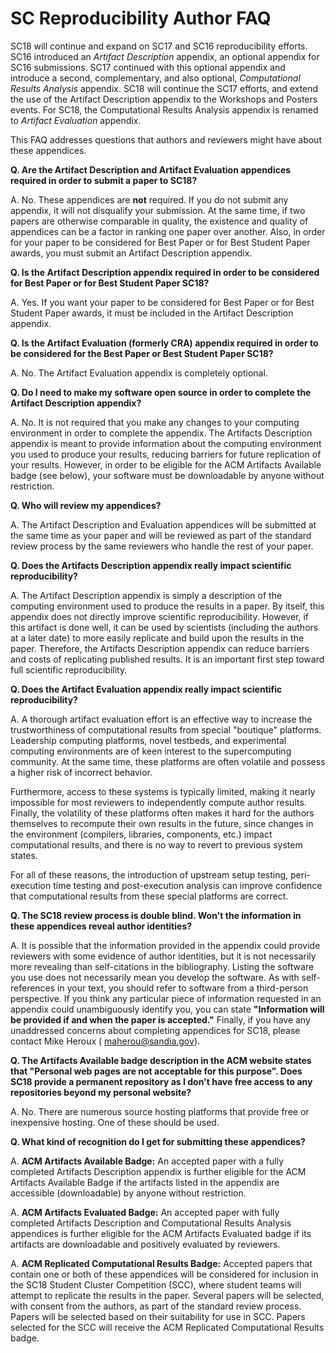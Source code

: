 # SC Reproducibility Author FAQ

SC18 will continue and expand on SC17 and SC16 reproducibility efforts. SC16 introduced an _Artifact Description_ appendix, an optional appendix for SC16 submissions. SC17 continued with this optional appendix and introduce a second, complementary, and also optional, _Computational Results Analysis_ appendix. SC18 will continue the SC17 efforts, and extend the use of the Artifact Description appendix to the Workshops and Posters events.  For SC18, the Computational Results Analysis appendix is renamed to _Artifact Evaluation_ appendix.

This FAQ addresses questions that authors and reviewers might have about these appendices.

**Q. Are the Artifact Description and Artifact Evaluation appendices required in order to submit a paper to SC18?**

A. No. These appendices are  **not** required. If you do not submit any appendix, it will not disqualify your submission. At the same time, if two papers are otherwise comparable in quality, the existence and quality of appendices can be a factor in ranking one paper over another. Also, in order for your paper to be considered for Best Paper or for Best Student Paper awards, you must submit an Artifact Description appendix.

**Q. Is the Artifact Description appendix required in order to be considered for Best Paper or for Best Student Paper SC18?**

A. Yes. If you want your paper to be considered for Best Paper or for Best Student Paper awards, it must be included in the Artifact Description appendix.

**Q. Is the Artifact Evaluation (formerly CRA) appendix required in order to be considered for the Best Paper or Best Student Paper SC18?**

A. No. The Artifact Evaluation appendix is completely optional.

**Q. Do I need to make my software open source in order to complete the Artifact Description appendix?**

A. No. It is not required that you make any changes to your computing environment in order to complete the appendix. The Artifacts Description appendix is meant to provide information about the computing environment you used to produce your results, reducing barriers for future replication of your results. However, in order to be eligible for the ACM Artifacts Available badge (see below), your software must be downloadable by anyone without restriction.

**Q. Who will review my appendices?**

A. The Artifact Description and Evaluation appendices will be submitted at the same time as your paper and will be reviewed as part of the standard review process by the same reviewers who handle the rest of your paper.

**Q. Does the Artifacts Description appendix really impact scientific reproducibility?**

A. The Artifact Description appendix is simply a description of the computing environment used to produce the results in a paper. By itself, this appendix does not directly improve scientific reproducibility. However, if this artifact is done well, it can be used by scientists (including the authors at a later date) to more easily replicate and build upon the results in the paper. Therefore, the Artifacts Description appendix can reduce barriers and costs of replicating published results. It is an important first step toward full scientific reproducibility.

**Q. Does the Artifact Evaluation appendix really impact scientific reproducibility?**

A. A thorough artifact evaluation effort is an effective way to increase the trustworthiness of computational results from special "boutique" platforms. Leadership computing platforms, novel testbeds, and experimental computing environments are of keen interest to the supercomputing community. At the same time, these platforms are often volatile and possess a higher risk of incorrect behavior.

Furthermore, access to these systems is typically limited, making it nearly impossible for most reviewers to independently compute author results. Finally, the volatility of these platforms often makes it hard for the authors themselves to recompute their own results in the future, since changes in the environment (compilers, libraries, components, etc.) impact computational results, and there is no way to revert to previous system states.

For all of these reasons, the introduction of upstream setup testing, peri-execution time testing and post-execution analysis can improve confidence that computational results from these special platforms are correct.

**Q. The SC18 review process is double blind. Won't the information in these appendices reveal author identities?**

A. It is possible that the information provided in the appendix could provide reviewers with some evidence of author identities, but it is not necessarily more revealing than self-citations in the bibliography. Listing the software you use does not necessarily mean you develop the software. As with self-references in your text, you should refer to software from a third-person perspective. If you think any particular piece of information requested in an appendix could unambiguously identify you, you can state **"Information will be provided if and when the paper is accepted."** Finally, if you have any unaddressed concerns about completing appendices for SC18, please contact Mike Heroux ( [maherou@sandia.gov](mailto:maherou@sandia.gov)).

**Q. The Artifacts Available badge description in the ACM website states that "Personal web pages are not acceptable for this purpose". Does SC18 provide a permanent repository as I don't have free access to any repositories beyond my personal website?**

A. No. There are numerous source hosting platforms that provide free or inexpensive hosting.   One of these should be used.

**Q. What kind of recognition do I get for submitting these appendices?**

A. **ACM Artifacts Available Badge:**  An accepted paper with a fully completed Artifacts Description appendix is further eligible for the ACM Artifacts Available Badge if the artifacts listed in the appendix are accessible (downloadable) by anyone without restriction.

A.  **ACM Artifacts Evaluated Badge:**  An accepted paper with fully completed Artifacts Description and Computational Results Analysis appendices is further eligible for the ACM Artifacts Evaluated badge if its artifacts are downloadable and positively evaluated by reviewers.

A. **ACM Replicated Computational Results Badge:**  Accepted papers that contain one or both of these appendices will be considered for inclusion in the SC18 Student Cluster Competition (SCC), where student teams will attempt to replicate the results in the paper. Several papers will be selected, with consent from the authors, as part of the standard review process. Papers will be selected based on their suitability for use in SCC. Papers selected for the SCC will receive the ACM Replicated Computational Results badge.
